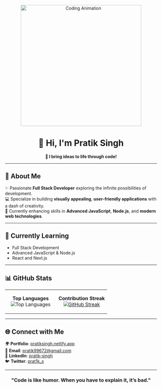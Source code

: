 <div align="center">
<img src="https://user-images.githubusercontent.com/55389276/140866485-8fb1c876-9a8f-4d6a-98dc-08c4981eaf70.gif" alt="Coding Animation" width="400" />
  
# 👋 Hi, I'm **Pratik Singh**  
**🚀 I bring ideas to life through code!**

</div>

---

## 🌟 **About Me**  
✨ Passionate **Full Stack Developer** exploring the infinite possibilities of development.  
💻 Specialize in building **visually appealing**, **user-friendly applications** with a dash of creativity.  
🌱 Currently enhancing skills in **Advanced JavaScript**, **Node.js**, and **modern web technologies**.  

---

## 🌱 **Currently Learning**  
- Full Stack Development  
- Advanced JavaScript & Node.js  
- React and Next.js

---

## 📊 **GitHub Stats**

<table>
<tr>
<td valign="top" width="50%" align="center">

**Top Languages**  
![Top Languages](https://github-readme-stats.vercel.app/api/top-langs/?username=pratiks0&layout=compact&theme=radical&hide_border=true&langs_count=8)

</td>
<td valign="top" width="50%" align="center">

**Contribution Streak**  
[![GitHub Streak](https://streak-stats.demolab.com?user=pratiks0&theme=radical&hide_border=true)](https://git.io/streak-stats)

</td>
</tr>
</table>

---

## 🌐 **Connect with Me**  
🌍 **Portfolio**: [pratiksingh.netlify.app](https://pratiksingh.netlify.app)  
💌 **Email**: pratik99672@gmail.com  
🔗 **LinkedIn**: [pratik-singh](https://www.linkedin.com/in/pratik-singh-a20389314/)  
🐦 **Twitter**: [prat1k_s](https://x.com/prat1k_s)  

---

<div align="center">
  
### "Code is like humor. When you have to explain it, it’s bad."  
</div>
